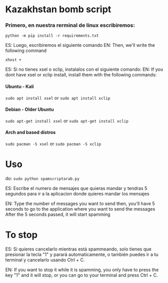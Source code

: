 # Kazakhstan bomb script

### Primero, en nuestra rerminal de linux escribiremos:


```python -m pip install -r requirements.txt```


ES: Luego, escribiremos el siguiente comando 
EN: Then, we'll write the following command

```xhost +```

ES: Si no tienes xsel o xclip, instalalos con el siguiente comando:
EN: If you dont have xsel or xclip install, install them with the following commands:

#### Ubuntu - Kali
```sudo apt install xsel```
or
```sudo apt install xclip```
#### Debian - Older Ubuntu
```sudo apt-get install xsel```
or
```sudo apt-get install xclip```
#### Arch and based distros
```sudo pacman -S xsel```
or
```sudo pacman -S xclip```

# Uso
do:
```sudo python spamscriptarab.py```

ES: Escribe el numero de mensajes que quieras mandar
y tendras 5 segundos para ir a la aplicacion donde quieres
mandar los mensajes

EN: Type the number of messages you want to send
then, you'll have 5 seconds to go to the application where you want to send the messages
After the 5 seconds passed, it will start spamming

# To stop
ES: Si quieres cancelarlo mientras está spammeando, solo tienes que presionar la tecla "1" y
parará automaticamente, o también puedes ir a tu terminal y cancelarlo usando Ctrl + C.

EN: If you want to stop it while it is spamming, you only have to press the key "1" and it will
stop, or you can go to your terminal and press Ctrl + C.
